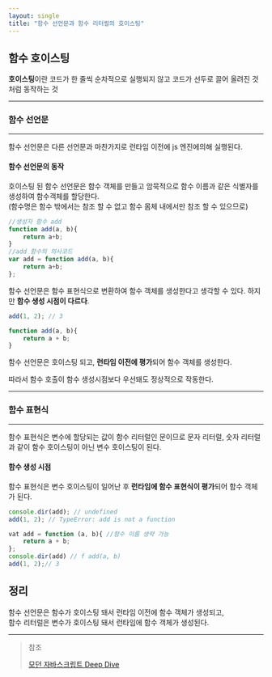 ```yaml
---
layout: single
title: "함수 선언문과 함수 리터럴의 호이스팅"
---
```


## 함수 호이스팅 
**호이스팅**이란 코드가 한 줄씩 순차적으로 실행되지 않고 코드가 선두로 끌어 올려진 것처럼 동작하는 것

___
### 함수 선언문
___

함수 선언문은 다른 선언문과 마찬가지로 런타임 이전에 js 엔진에의해 
실행된다.

#### 함수 선언문의 동작
호이스팅 된 함수 선언문은 함수 객체를 만들고 암묵적으로 함수 이름과 같은 식별자를 생성하여 함수객체를 할당한다.  
(함수명은 함수 밖에서는 참조 할 수 없고 함수 몸체 내에서만 참조 할 수 있으므로)

``` javascript
//생성자 함수 add
function add(a, b){
	return a+b;
}
//add 함수의 의사코드 
var add = function add(a, b){
	return a+b;
};
```
함수 선언문은 함수 표현식으로 변환하여 함수 객체를 생성한다고 생각할 수 있다.
하지만 **함수 생성 시점이 다르다**.

``` javascript
add(1, 2); // 3

function add(a, b){
	return a + b;
}

```
함수 선언문은 호이스팅 되고, **런타임 이전에 평가**되어 함수 객체를 생성한다.

따라서 함수 호출이 함수 생성시점보다 우선돼도 정상적으로 작동한다.

___
### 함수 표현식
___
함수 표현식은 변수에 할당되는 값이 함수 리터럴인 문이므로 문자 리터럴, 숫자 리터럴과 같이 함수 호이스팅이 아닌 변수 호이스팅이 된다.

#### 함수 생성 시점



함수 표현식은 변수 호이스팅이 일어난 후 **런타임에 함수 표현식이 평가**되어 함수 객체가 된다.

``` javascript
console.dir(add); // undefined
add(1, 2); // TypeError: add is not a function

vat add = function (a, b){ //함수 이름 생략 가능 
	return a + b;
};
console.dir(add) // f add(a, b)
add(1, 2);// 3
```
## 정리

함수 선언문은 함수가 호이스팅 돼서 런타임 이전에 함수 객체가 생성되고,  
함수 리터럴은 변수가 호이스팅 돼서 런타임에 함수 객체가 생성된다.

---

> 참조  
> 
> [모던 자바스크립트 Deep Dive](http://www.yes24.com/Product/Goods/92742567)
